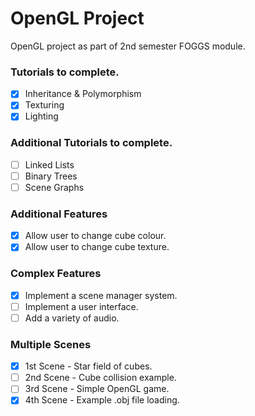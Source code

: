 # OpenGL Project

OpenGL project as part of 2nd semester FOGGS module.

### Tutorials to complete.
- [x] Inheritance & Polymorphism
- [x] Texturing
- [x] Lighting

### Additional Tutorials to complete.
- [ ] Linked Lists
- [ ] Binary Trees
- [ ] Scene Graphs

### Additional Features
- [x] Allow user to change cube colour.
- [x] Allow user to change cube texture.

### Complex Features
- [x] Implement a scene manager system.
- [ ] Implement a user interface.
- [ ] Add a variety of audio.

### Multiple Scenes
- [x] 1st Scene - Star field of cubes.
- [ ] 2nd Scene - Cube collision example.
- [ ] 3rd Scene - Simple OpenGL game.
- [x] 4th Scene - Example .obj file loading.